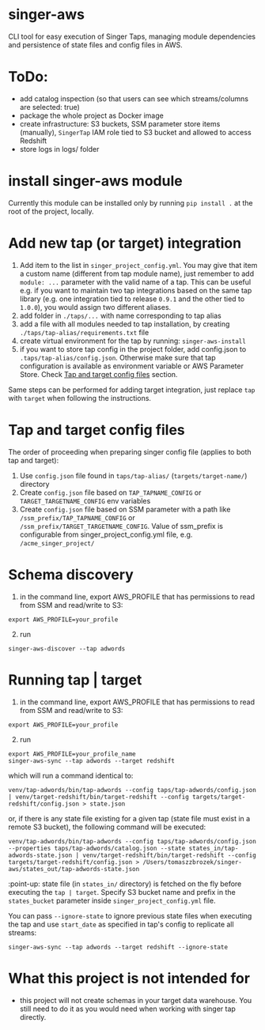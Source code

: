 # singer-aws

CLI tool for easy execution of Singer Taps, managing module dependencies and persistence of state files and config files in AWS.

# ToDo:
* add catalog inspection (so that users can see which streams/columns are selected: true)
* package the whole project as Docker image
* create infrastructure: S3 buckets, SSM parameter store items (manually), `SingerTap` IAM role tied to S3 bucket and allowed to access Redshift
* store logs in logs/ folder

# install singer-aws module

Currently this module can be installed only by running `pip install .` at the root of the project, locally.

# Add new tap (or target) integration

1. Add item to the list in `singer_project_config.yml`. You may give that item a custom name (different from tap module name), just remember to add `module: ...` parameter with the valid name of a tap. This can be useful e.g. if you want to maintain two tap integrations based on the same tap library (e.g. one integration tied to release `0.9.1` and the other tied to `1.0.0`), you would assign two different aliases.
2. add folder in `./taps/...` with name corresponding to tap alias
3. add a file with all modules needed to tap installation, by creating `./taps/tap-alias/requirements.txt` file
4. create virtual environment for the tap by running: `singer-aws-install`
5. if you want to store tap config in the project folder, add config.json to `.taps/tap-alias/config.json`. Otherwise make sure that tap configuration is available as environment variable or AWS Parameter Store. Check [Tap and target config files](#Tap-and-target-config-files) section.

Same steps can be performed for adding target integration, just replace `tap` with `target` when following the instructions.

# Tap and target config files

The order of proceeding when preparing singer config file (applies to both tap and target):

1. Use `config.json` file found in `taps/tap-alias/` (`targets/target-name/`) directory
2. Create `config.json` file based on `TAP_TAPNAME_CONFIG` or `TARGET_TARGETNAME_CONFIG` env variables
3. Create `config.json` file based on SSM parameter with a path like `/ssm_prefix/TAP_TAPNAME_CONFIG` or `/ssm_prefix/TARGET_TARGETNAME_CONFIG`. Value of ssm_prefix is configurable from singer_project_config.yml file, e.g. `/acme_singer_project/`

# Schema discovery

1. in the command line, export AWS_PROFILE that has permissions to read from SSM and read/write to S3:
```
export AWS_PROFILE=your_profile
```

2. run
```
singer-aws-discover --tap adwords
```

# Running tap | target

1. in the command line, export AWS_PROFILE that has permissions to read from SSM and read/write to S3:
```
export AWS_PROFILE=your_profile
```

2. run

```
export AWS_PROFILE=your_profile_name
singer-aws-sync --tap adwords --target redshift
```

which will run a command identical to:

```
venv/tap-adwords/bin/tap-adwords --config taps/tap-adwords/config.json | venv/target-redshift/bin/target-redshift --config targets/target-redshift/config.json > state.json
```

or, if there is any state file existing for a given tap (state file must exist in a remote S3 bucket), the following command will be executed:

```
venv/tap-adwords/bin/tap-adwords --config taps/tap-adwords/config.json --properties taps/tap-adwords/catalog.json --state states_in/tap-adwords-state.json | venv/target-redshift/bin/target-redshift --config targets/target-redshift/config.json > /Users/tomaszzbrozek/singer-aws/states_out/tap-adwords-state.json
```

:point-up: state file (in `states_in/` directory) is fetched on the fly before executing the `tap | target`. Specify S3 bucket name and prefix in the `states_bucket` parameter inside `singer_project_config.yml` file.

You can pass `--ignore-state` to ignore previous state files when executing the tap and use `start_date` as specified in tap's config to replicate all streams:

```
singer-aws-sync --tap adwords --target redshift --ignore-state
```

# What this project is not intended for

* this project will not create schemas in your target data warehouse. You still need to do it as you would need when working with singer tap directly.
